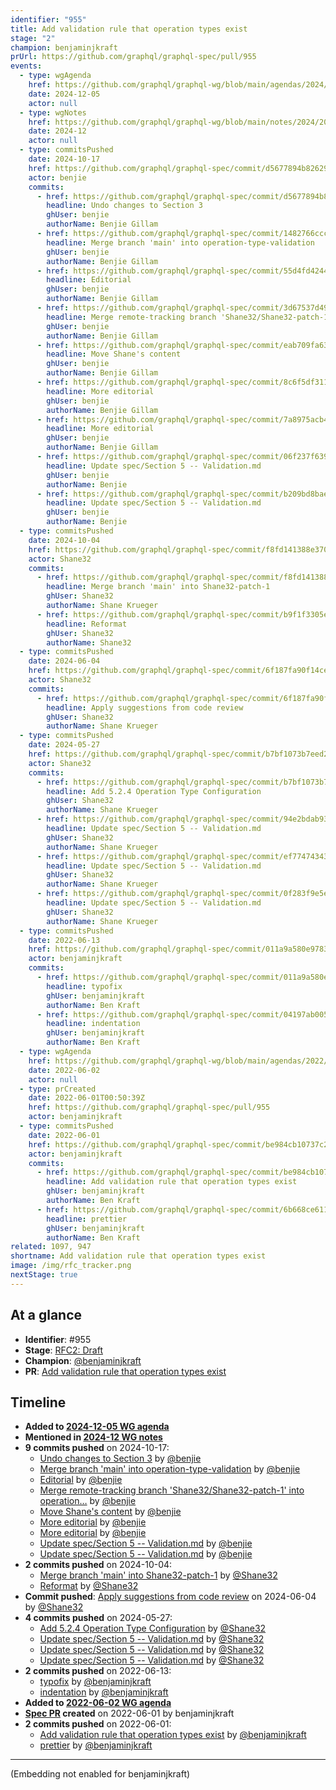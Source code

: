 ```yaml
---
identifier: "955"
title: Add validation rule that operation types exist
stage: "2"
champion: benjaminjkraft
prUrl: https://github.com/graphql/graphql-spec/pull/955
events:
  - type: wgAgenda
    href: https://github.com/graphql/graphql-wg/blob/main/agendas/2024/12-Dec/05-wg-primary.md
    date: 2024-12-05
    actor: null
  - type: wgNotes
    href: https://github.com/graphql/graphql-wg/blob/main/notes/2024/2024-12.md
    date: 2024-12
    actor: null
  - type: commitsPushed
    date: 2024-10-17
    href: https://github.com/graphql/graphql-spec/commit/d5677894b8262963d2a1377332767ca5c3e43331
    actor: benjie
    commits:
      - href: https://github.com/graphql/graphql-spec/commit/d5677894b8262963d2a1377332767ca5c3e43331
        headline: Undo changes to Section 3
        ghUser: benjie
        authorName: Benjie Gillam
      - href: https://github.com/graphql/graphql-spec/commit/1482766ccc59c6cadfa029e822fbc62ca92f3df3
        headline: Merge branch 'main' into operation-type-validation
        ghUser: benjie
        authorName: Benjie Gillam
      - href: https://github.com/graphql/graphql-spec/commit/55d4fd4244130db1b874a4902a3c89b65b7b922c
        headline: Editorial
        ghUser: benjie
        authorName: Benjie Gillam
      - href: https://github.com/graphql/graphql-spec/commit/3d67537d496cbf6bc48ab2f99cc43b453802f37e
        headline: Merge remote-tracking branch 'Shane32/Shane32-patch-1' into operation…
        ghUser: benjie
        authorName: Benjie Gillam
      - href: https://github.com/graphql/graphql-spec/commit/eab709fa633a72404822739ac289e06e8589da6f
        headline: Move Shane's content
        ghUser: benjie
        authorName: Benjie Gillam
      - href: https://github.com/graphql/graphql-spec/commit/8c6f5df311013f95ce4ebe020bb8133b281ebc94
        headline: More editorial
        ghUser: benjie
        authorName: Benjie Gillam
      - href: https://github.com/graphql/graphql-spec/commit/7a8975acb488fa5e857f0b36e7e8ed35401605ae
        headline: More editorial
        ghUser: benjie
        authorName: Benjie Gillam
      - href: https://github.com/graphql/graphql-spec/commit/06f237f6393df2076b38b4043376e589b37c1971
        headline: Update spec/Section 5 -- Validation.md
        ghUser: benjie
        authorName: Benjie
      - href: https://github.com/graphql/graphql-spec/commit/b209bd8bae70b5adb3c111cdaf6cf37e9e091a23
        headline: Update spec/Section 5 -- Validation.md
        ghUser: benjie
        authorName: Benjie
  - type: commitsPushed
    date: 2024-10-04
    href: https://github.com/graphql/graphql-spec/commit/f8fd141388e3703b6ebd795aa5f4c7d61b784a64
    actor: Shane32
    commits:
      - href: https://github.com/graphql/graphql-spec/commit/f8fd141388e3703b6ebd795aa5f4c7d61b784a64
        headline: Merge branch 'main' into Shane32-patch-1
        ghUser: Shane32
        authorName: Shane Krueger
      - href: https://github.com/graphql/graphql-spec/commit/b9f1f3305e395bb522b85e412d0772476803f857
        headline: Reformat
        ghUser: Shane32
        authorName: Shane32
  - type: commitsPushed
    date: 2024-06-04
    href: https://github.com/graphql/graphql-spec/commit/6f187fa90f14ce86f6d6bafd6e9fa95ba5dab069
    actor: Shane32
    commits:
      - href: https://github.com/graphql/graphql-spec/commit/6f187fa90f14ce86f6d6bafd6e9fa95ba5dab069
        headline: Apply suggestions from code review
        ghUser: Shane32
        authorName: Shane Krueger
  - type: commitsPushed
    date: 2024-05-27
    href: https://github.com/graphql/graphql-spec/commit/b7bf1073b7eed28de3030469ded7b04bd4443500
    actor: Shane32
    commits:
      - href: https://github.com/graphql/graphql-spec/commit/b7bf1073b7eed28de3030469ded7b04bd4443500
        headline: Add 5.2.4 Operation Type Configuration
        ghUser: Shane32
        authorName: Shane Krueger
      - href: https://github.com/graphql/graphql-spec/commit/94e2bdab93b4c582f80bcf93f6b13bf956470a54
        headline: Update spec/Section 5 -- Validation.md
        ghUser: Shane32
        authorName: Shane Krueger
      - href: https://github.com/graphql/graphql-spec/commit/ef77474343c137562d5578f36dd38ff7427fd9dd
        headline: Update spec/Section 5 -- Validation.md
        ghUser: Shane32
        authorName: Shane Krueger
      - href: https://github.com/graphql/graphql-spec/commit/0f283f9e5ef36e738bc722433c523fd42c2921db
        headline: Update spec/Section 5 -- Validation.md
        ghUser: Shane32
        authorName: Shane Krueger
  - type: commitsPushed
    date: 2022-06-13
    href: https://github.com/graphql/graphql-spec/commit/011a9a580e978337734e19c91de3b9e9d823b707
    actor: benjaminjkraft
    commits:
      - href: https://github.com/graphql/graphql-spec/commit/011a9a580e978337734e19c91de3b9e9d823b707
        headline: typofix
        ghUser: benjaminjkraft
        authorName: Ben Kraft
      - href: https://github.com/graphql/graphql-spec/commit/04197ab0054fa6c8f7fa160bdfffc698dde4dfaf
        headline: indentation
        ghUser: benjaminjkraft
        authorName: Ben Kraft
  - type: wgAgenda
    href: https://github.com/graphql/graphql-wg/blob/main/agendas/2022/2022-06-02.md
    date: 2022-06-02
    actor: null
  - type: prCreated
    date: 2022-06-01T00:50:39Z
    href: https://github.com/graphql/graphql-spec/pull/955
    actor: benjaminjkraft
  - type: commitsPushed
    date: 2022-06-01
    href: https://github.com/graphql/graphql-spec/commit/be984cb10737c27dfff42844e48e2fbc7ee5254a
    actor: benjaminjkraft
    commits:
      - href: https://github.com/graphql/graphql-spec/commit/be984cb10737c27dfff42844e48e2fbc7ee5254a
        headline: Add validation rule that operation types exist
        ghUser: benjaminjkraft
        authorName: Ben Kraft
      - href: https://github.com/graphql/graphql-spec/commit/6b668ce61177a43a9a484e9a64ab8adfb3e756a8
        headline: prettier
        ghUser: benjaminjkraft
        authorName: Ben Kraft
related: 1097, 947
shortname: Add validation rule that operation types exist
image: /img/rfc_tracker.png
nextStage: true
---
```


## At a glance

- **Identifier**: #955
- **Stage**: [RFC2: Draft](https://github.com/graphql/graphql-spec/blob/main/CONTRIBUTING.md#stage-2-draft)
- **Champion**: [@benjaminjkraft](https://github.com/benjaminjkraft)
- **PR**: [Add validation rule that operation types exist](https://github.com/graphql/graphql-spec/pull/955)

<!-- BEGIN_CUSTOM_TEXT -->



<!-- END_CUSTOM_TEXT -->

## Timeline

- **Added to [2024-12-05 WG agenda](https://github.com/graphql/graphql-wg/blob/main/agendas/2024/12-Dec/05-wg-primary.md)**
- **Mentioned in [2024-12 WG notes](https://github.com/graphql/graphql-wg/blob/main/notes/2024/2024-12.md)**
- **9 commits pushed** on 2024-10-17:
  - [Undo changes to Section 3](https://github.com/graphql/graphql-spec/commit/d5677894b8262963d2a1377332767ca5c3e43331) by [@benjie](https://github.com/benjie)
  - [Merge branch 'main' into operation-type-validation](https://github.com/graphql/graphql-spec/commit/1482766ccc59c6cadfa029e822fbc62ca92f3df3) by [@benjie](https://github.com/benjie)
  - [Editorial](https://github.com/graphql/graphql-spec/commit/55d4fd4244130db1b874a4902a3c89b65b7b922c) by [@benjie](https://github.com/benjie)
  - [Merge remote-tracking branch 'Shane32/Shane32-patch-1' into operation…](https://github.com/graphql/graphql-spec/commit/3d67537d496cbf6bc48ab2f99cc43b453802f37e) by [@benjie](https://github.com/benjie)
  - [Move Shane's content](https://github.com/graphql/graphql-spec/commit/eab709fa633a72404822739ac289e06e8589da6f) by [@benjie](https://github.com/benjie)
  - [More editorial](https://github.com/graphql/graphql-spec/commit/8c6f5df311013f95ce4ebe020bb8133b281ebc94) by [@benjie](https://github.com/benjie)
  - [More editorial](https://github.com/graphql/graphql-spec/commit/7a8975acb488fa5e857f0b36e7e8ed35401605ae) by [@benjie](https://github.com/benjie)
  - [Update spec/Section 5 -- Validation.md](https://github.com/graphql/graphql-spec/commit/06f237f6393df2076b38b4043376e589b37c1971) by [@benjie](https://github.com/benjie)
  - [Update spec/Section 5 -- Validation.md](https://github.com/graphql/graphql-spec/commit/b209bd8bae70b5adb3c111cdaf6cf37e9e091a23) by [@benjie](https://github.com/benjie)
- **2 commits pushed** on 2024-10-04:
  - [Merge branch 'main' into Shane32-patch-1](https://github.com/graphql/graphql-spec/commit/f8fd141388e3703b6ebd795aa5f4c7d61b784a64) by [@Shane32](https://github.com/Shane32)
  - [Reformat](https://github.com/graphql/graphql-spec/commit/b9f1f3305e395bb522b85e412d0772476803f857) by [@Shane32](https://github.com/Shane32)
- **Commit pushed**: [Apply suggestions from code review](https://github.com/graphql/graphql-spec/commit/6f187fa90f14ce86f6d6bafd6e9fa95ba5dab069) on 2024-06-04 by [@Shane32](https://github.com/Shane32)
- **4 commits pushed** on 2024-05-27:
  - [Add 5.2.4 Operation Type Configuration](https://github.com/graphql/graphql-spec/commit/b7bf1073b7eed28de3030469ded7b04bd4443500) by [@Shane32](https://github.com/Shane32)
  - [Update spec/Section 5 -- Validation.md](https://github.com/graphql/graphql-spec/commit/94e2bdab93b4c582f80bcf93f6b13bf956470a54) by [@Shane32](https://github.com/Shane32)
  - [Update spec/Section 5 -- Validation.md](https://github.com/graphql/graphql-spec/commit/ef77474343c137562d5578f36dd38ff7427fd9dd) by [@Shane32](https://github.com/Shane32)
  - [Update spec/Section 5 -- Validation.md](https://github.com/graphql/graphql-spec/commit/0f283f9e5ef36e738bc722433c523fd42c2921db) by [@Shane32](https://github.com/Shane32)
- **2 commits pushed** on 2022-06-13:
  - [typofix](https://github.com/graphql/graphql-spec/commit/011a9a580e978337734e19c91de3b9e9d823b707) by [@benjaminjkraft](https://github.com/benjaminjkraft)
  - [indentation](https://github.com/graphql/graphql-spec/commit/04197ab0054fa6c8f7fa160bdfffc698dde4dfaf) by [@benjaminjkraft](https://github.com/benjaminjkraft)
- **Added to [2022-06-02 WG agenda](https://github.com/graphql/graphql-wg/blob/main/agendas/2022/2022-06-02.md)**
- **[Spec PR](https://github.com/graphql/graphql-spec/pull/955) created** on 2022-06-01 by benjaminjkraft
- **2 commits pushed** on 2022-06-01:
  - [Add validation rule that operation types exist](https://github.com/graphql/graphql-spec/commit/be984cb10737c27dfff42844e48e2fbc7ee5254a) by [@benjaminjkraft](https://github.com/benjaminjkraft)
  - [prettier](https://github.com/graphql/graphql-spec/commit/6b668ce61177a43a9a484e9a64ab8adfb3e756a8) by [@benjaminjkraft](https://github.com/benjaminjkraft)

<!-- VERBATIM -->

---

(Embedding not enabled for benjaminjkraft)
